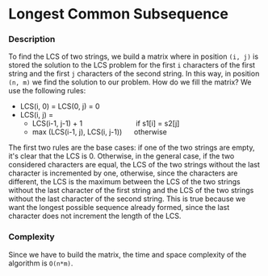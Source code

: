 # Longest Common Subsequence

### Description
To find the LCS of two strings, we build a matrix where in position `(i, j)` is stored the solution to the LCS problem for the first `i` characters of the first string and the first `j` characters of the second string. In this way, in position `(n, m)` we find the solution to our problem. 
How do we fill the matrix? We use the following rules:

- LCS(i, 0) = LCS(0, j) = 0
- LCS(i, j) = 
  - LCS(i-1, j-1) + 1               &nbsp;&nbsp;&nbsp;&nbsp;&nbsp;&nbsp;&nbsp;&nbsp;&nbsp;&nbsp;&nbsp;&nbsp;&nbsp;&nbsp;&nbsp;&nbsp;&nbsp;&nbsp;&nbsp;&nbsp;&nbsp;&nbsp;&nbsp;&nbsp;&nbsp;&nbsp;if s1[i] = s2[j]
  - max (LCS(i-1, j), LCS(i, j-1))  &nbsp;&nbsp;&nbsp;&nbsp;&nbsp;otherwise
  
The first two rules are the base cases: if one of the two strings are empty, it's clear that the LCS is 0. Otherwise, in the general case, if the two considered characters are equal, the LCS of the two strings without the last character is incremented by one, otherwise, since the characters are different, the LCS is the maximum between the LCS of the two strings without the last character of the first string and the LCS of the two strings without the last character of the second string. This is true because we want the longest possible sequence already formed, since the last character does not increment the length of the LCS.

### Complexity
Since we have to build the matrix, the time and space complexity of the algorithm is `O(n*m)`.
